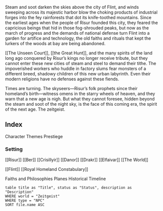 Steam and soot darken the skies above the city of Flint, and winds sweeping across its majestic harbor blow the choking products of industrial forges into the fey rainforests that dot its knife-toothed mountains. Since the earliest ages when the people of Risur founded this city, they feared the capricious beings that hid in those fog-shrouded peaks, but now as the march of progress and the demands of national defense turn Flint into a garden for artifice and technology, the old faiths and rituals that kept the lurkers of the woods at bay are being abandoned.

[[The Unseen Court]], [[the Great Hunt]], and the many spirits of the land long ago conquered by Risur’s kings no longer receive tribute, but they cannot enter these new cities of steam and steel to demand their tithe. The impoverished workers who huddle in factory slums fear monsters of a different breed, shadowy children of this new urban labyrinth. Even their modern religions have no defenses against these fiends. 

Times are turning. The skyseers—Risur’s folk prophets since their homeland’s birth—witness omens in the starry wheels of heaven, and they warn that a new age is nigh. But what they cannot foresee, hidden beyond the steam and soot of the night sky, is the face of this coming era, the spirit of the next age. The zeitgeist.

## Index
Character Themes
Prestiege

### Setting
[[Risur]]
[[Ber]]
[[Crisillyir]]
[[Danor]]
[[Drakr]]
[[Elfaivar]]
[[The World]]

[[Flint]]
[[Royal Homeland Constabulary]]

Faiths and Philosophies
Planes
Historical Timeline

```dataview
table title as "Title", status as "Status", description as "Description"
WHERE world = "Zeitgeist"
WHERE type = "NPC"
SORT file.name ASC
```

